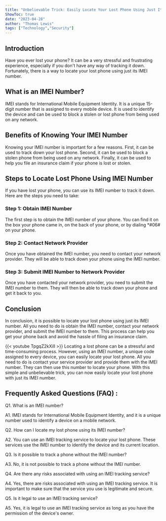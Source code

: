 ```yaml
---
title: "Unbelievable Trick: Easily Locate Your Lost Phone Using Just Its IMEI Number!"
ShowToc: true 
date: "2023-04-28"
author: "Thomas Lewis" 
tags: ["Technology","Security"]
---
```

## Introduction

Have you ever lost your phone? It can be a very stressful and frustrating experience, especially if you don't have any way of tracking it down. Fortunately, there is a way to locate your lost phone using just its IMEI number.

## What is an IMEI Number?

IMEI stands for International Mobile Equipment Identity. It is a unique 15-digit number that is assigned to every mobile device. It is used to identify the device and can be used to block a stolen or lost phone from being used on any network.

## Benefits of Knowing Your IMEI Number

Knowing your IMEI number is important for a few reasons. First, it can be used to track down your lost phone. Second, it can be used to block a stolen phone from being used on any network. Finally, it can be used to help you file an insurance claim if your phone is lost or stolen.

## Steps to Locate Lost Phone Using IMEI Number

If you have lost your phone, you can use its IMEI number to track it down. Here are the steps you need to take:

### Step 1: Obtain IMEI Number

The first step is to obtain the IMEI number of your phone. You can find it on the box your phone came in, on the back of your phone, or by dialing *#06# on your phone.

### Step 2: Contact Network Provider

Once you have obtained the IMEI number, you need to contact your network provider. They will be able to track down your phone using the IMEI number.

### Step 3: Submit IMEI Number to Network Provider

Once you have contacted your network provider, you need to submit the IMEI number to them. They will then be able to track down your phone and get it back to you.

## Conclusion

In conclusion, it is possible to locate your lost phone using just its IMEI number. All you need to do is obtain the IMEI number, contact your network provider, and submit the IMEI number to them. This process can help you get your phone back and avoid the hassle of filing an insurance claim.

{{< youtube TpgqZ2kXilI >}} 
Locating a lost phone can be a stressful and time-consuming process. However, using an IMEI number, a unique code assigned to every device, you can easily locate your lost phone. All you need to do is contact your service provider and provide them with the IMEI number. They can then use this number to locate your phone. With this simple and unbelievable trick, you can now easily locate your lost phone with just its IMEI number.

## Frequently Asked Questions (FAQ) :
Q1. What is an IMEI number?

A1. IMEI stands for International Mobile Equipment Identity, and it is a unique number used to identify a device on a mobile network. 

Q2. How can I locate my lost phone using its IMEI number?

A2. You can use an IMEI tracking service to locate your lost phone. These services use the IMEI number to identify the device and its current location.

Q3. Is it possible to track a phone without the IMEI number?

A3. No, it is not possible to track a phone without the IMEI number.

Q4. Are there any risks associated with using an IMEI tracking service?

A4. Yes, there are risks associated with using an IMEI tracking service. It is important to make sure that the service you use is legitimate and secure.

Q5. Is it legal to use an IMEI tracking service?

A5. Yes, it is legal to use an IMEI tracking service as long as you have the permission of the device's owner.



